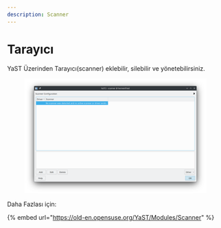 ```yaml
---
description: Scanner
---
```


# Tarayıcı

YaST Üzerinden Tarayıcı(scanner) eklebilir, silebilir ve yönetebilirsiniz.

<figure><img src="../../../../.gitbook/assets/image (173).png" alt=""><figcaption></figcaption></figure>

Daha Fazlası için:

{% embed url="https://old-en.opensuse.org/YaST/Modules/Scanner" %}
